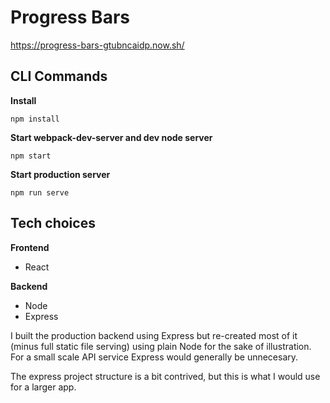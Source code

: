 # Progress Bars

https://progress-bars-gtubncaidp.now.sh/

## CLI Commands

**Install**

```
npm install
```

**Start webpack-dev-server and dev node server**

```
npm start
```

**Start production server**

```
npm run serve
```

## Tech choices

**Frontend**

* React

**Backend**

* Node
* Express

I built the production backend using Express but re-created most of it (minus full static file serving) using plain Node for the sake of illustration. For a small scale API service Express would generally be unnecesary.

The express project structure is a bit contrived, but this is what I would use for a larger app.